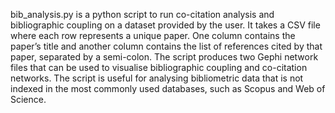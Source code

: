 bib_analysis.py is a python script to run co-citation analysis and bibliographic coupling on a dataset provided by the user.
It takes a CSV file where each row represents a unique paper. One column contains the paper’s title and another column contains the list of references cited by that paper, separated by a semi-colon.
The script produces two Gephi network files that can be used to visualise bibliographic coupling and co-citation networks.
The script is useful for analysing bibliometric data that is not indexed in the most commonly used databases, such as Scopus and Web of Science.
